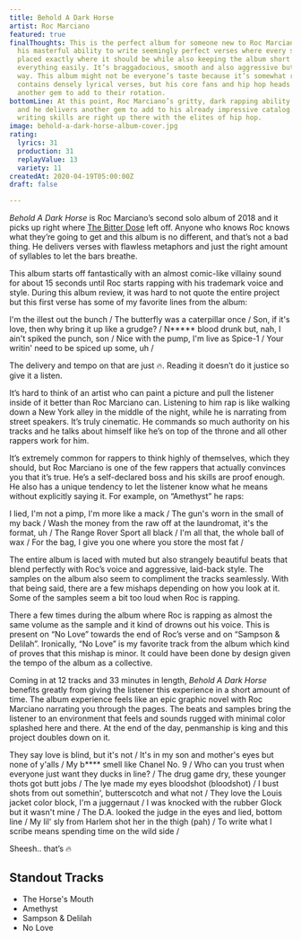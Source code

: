 ```yaml
---
title: Behold A Dark Horse
artist: Roc Marciano
featured: true
finalThoughts: This is the perfect album for someone new to Roc Marciano. He showcases
  his masterful ability to write seemingly perfect verses where every syllable is
  placed exactly where it should be while also keeping the album short enough to digest
  everything easily. It’s braggadocious, smooth and also aggressive but in an elegant
  way. This album might not be everyone’s taste because it’s somewhat repetitive and
  contains densely lyrical verses, but his core fans and hip hop heads come away with
  another gem to add to their rotation.
bottomLine: At this point, Roc Marciano’s gritty, dark rapping ability should be unquestioned
  and he delivers another gem to add to his already impressive catalog. His technical
  writing skills are right up there with the elites of hip hop.
image: behold-a-dark-horse-album-cover.jpg
rating:
  lyrics: 31
  production: 31
  replayValue: 13
  variety: 11
createdAt: 2020-04-19T05:00:00Z
draft: false

---
```

_Behold A Dark Horse_ is Roc Marciano’s second solo album of 2018 and it picks up right where [The Bitter Dose](https://open.spotify.com/album/2fSadHflGE0MhtkwiymFBg?si=zXSFcTfmQimR8Lmca8qdDA) left off. Anyone who knows Roc knows what they’re going to get and this album is no different, and that’s not a bad thing. He delivers verses with flawless metaphors and just the right amount of syllables to let the bars breathe.

This album starts off fantastically with an almost comic-like villainy sound for about 15 seconds until Roc starts rapping with his trademark voice and style. During this album review, it was hard to not quote the entire project but this first verse has some of my favorite lines from the album:

<quote song="The Horse's Mouth">
I'm the illest out the bunch /
The butterfly was a caterpillar once /
Son, if it's love, then why bring it up like a grudge? /
N***** blood drunk but, nah, I ain't spiked the punch, son /
Nice with the pump, I'm live as Spice-1 /
Your writin' need to be spiced up some, uh /
</quote>

The delivery and tempo on that are just 🔥. Reading it doesn’t do it justice so give it a listen.

<video-embed link="https://www.youtube.com/embed/Qt1zAlrqwsU"></video-embed>

It’s hard to think of an artist who can paint a picture and pull the listener inside of it better than Roc Marciano can. Listening to him rap is like walking down a New York alley in the middle of the night, while he is narrating from street speakers. It’s truly cinematic. He commands so much authority on his tracks and he talks about himself like he’s on top of the throne and all other rappers work for him.

It’s extremely common for rappers to think highly of themselves, which they should, but Roc Marciano is one of the few rappers that actually convinces you that it’s true. He’s a self-declared boss and his skills are proof enough. He also has a unique tendency to let the listener know what he means without explicitly saying it. For example, on “Amethyst” he raps:

<quote song="Amethyst">
I lied, I'm not a pimp, I'm more like a mack /  
The gun's worn in the small of my back /  
Wash the money from the raw off at the laundromat, it's the format, uh /  
The Range Rover Sport all black /  
I'm all that, the whole ball of wax /  
For the bag, I give you one where you store the most fat /
</quote>

The entire album is laced with muted but also strangely beautiful beats that blend perfectly with Roc’s voice and aggressive, laid-back style. The samples on the album also seem to compliment the tracks seamlessly. With that being said, there are a few mishaps depending on how you look at it. Some of the samples seem a bit too loud when Roc is rapping.

There a few times during the album where Roc is rapping as almost the same volume as the sample and it kind of drowns out his voice. This is present on “No Love” towards the end of Roc’s verse and on “Sampson & Delilah”. Ironically, “No Love” is my favorite track from the album which kind of proves that this mishap is minor. It could have been done by design given the tempo of the album as a collective.

Coming in at 12 tracks and 33 minutes in length, _Behold A Dark Horse_ benefits greatly from giving the listener this experience in a short amount of time. The album experience feels like an epic graphic novel with Roc Marciano narrating you through the pages. The beats and samples bring the listener to an environment that feels and sounds rugged with minimal color splashed here and there. At the end of the day, penmanship is king and this project doubles down on it.

<quote song="No Love">
They say love is blind, but it's not /  
It's in my son and mother's eyes but none of y'alls /  
My b**** smell like Chanel No. 9 /  
Who can you trust when everyone just want they ducks in line? /  
The drug game dry, these younger thots got butt jobs /  
The lye made my eyes bloodshot (bloodshot) /  
I bust shots from out somethin', butterscotch and what not /  
They love the Louis jacket color block, I'm a juggernaut /  
I was knocked with the rubber Glock but it wasn't mine /  
The D.A. looked the judge in the eyes and lied, bottom line /  
My lil' sly from Harlem shot her in the thigh (pah) /  
To write what I scribe means spending time on the wild side /
</quote>

Sheesh.. that’s 🔥

<video-embed link="https://www.youtube.com/embed/HZ9MwqQ6JhA"></video-embed>

## Standout Tracks

- The Horse's Mouth
- Amethyst
- Sampson & Delilah
- No Love